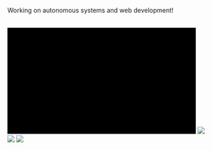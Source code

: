 Working on autonomous systems and web development!
<br />
<br />
<div class="row">
  <img src="https://github.com/winstxnhdw/AutoCarROS/blob/master/resources/gifs/1.gif?raw=true" width="425" />
  <img src="https://github.com/winstxnhdw/AutoCarROS/blob/master/resources/gifs/2.gif?raw=true" width="425" /> 
</div>
<div class="row">
  <img src="https://github.com/winstxnhdw/AutoCarROS/blob/master/resources/gifs/3.gif?raw=true" width="425" />
  <img src="https://github.com/winstxnhdw/AutoCarROS/blob/master/resources/gifs/4.gif?raw=true" width="425" /> 
</div>
